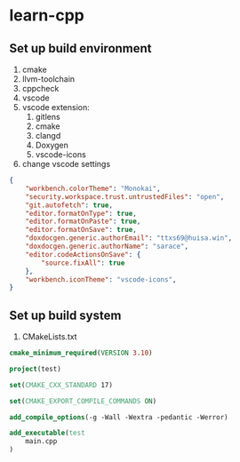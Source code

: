 # learn-cpp
## Set up build environment
1. cmake
2. llvm-toolchain
3. cppcheck
4. vscode
5. vscode extension:
    1. gitlens
    2. cmake
    3. clangd
    4. Doxygen
    5. vscode-icons
6. change vscode settings
```json
{
    "workbench.colorTheme": "Monokai",
    "security.workspace.trust.untrustedFiles": "open",
    "git.autofetch": true,
    "editor.formatOnType": true,
    "editor.formatOnPaste": true,
    "editor.formatOnSave": true,
    "doxdocgen.generic.authorEmail": "ttxs69@huisa.win",
    "doxdocgen.generic.authorName": "sarace",
    "editor.codeActionsOnSave": {
        "source.fixAll": true
    },
    "workbench.iconTheme": "vscode-icons",
}
```
## Set up build system
1. CMakeLists.txt
```cmake
cmake_minimum_required(VERSION 3.10)

project(test)

set(CMAKE_CXX_STANDARD 17)

set(CMAKE_EXPORT_COMPILE_COMMANDS ON)

add_compile_options(-g -Wall -Wextra -pedantic -Werror)

add_executable(test
    main.cpp
)
```